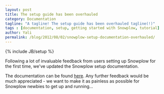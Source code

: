 ```yaml
---
layout: post
title: The setup guide has been overhauled
category: Documentation
tagline: "A tagline! The setup guide has been overhauled tagline(!)"
tags : [documentation, setup, getting started with Snowplow, tutorial]
author: Yali
permalink: /blog/2012/08/02/snowplow-setup-documentation-overhauled/
---
```

{% include JB/setup %}

Following a lot of invaluable feedback from users setting up Snowplow for the first time, we've updated the Snowplow setup documentation.

The documentation can be found [here](https://github.com/snowplow/snowplow/wiki/Snowplow-setup-guide). Any further feedback would be much appreciated - we want to make it as painless as possible for Snowplow newbies to get up and running...
